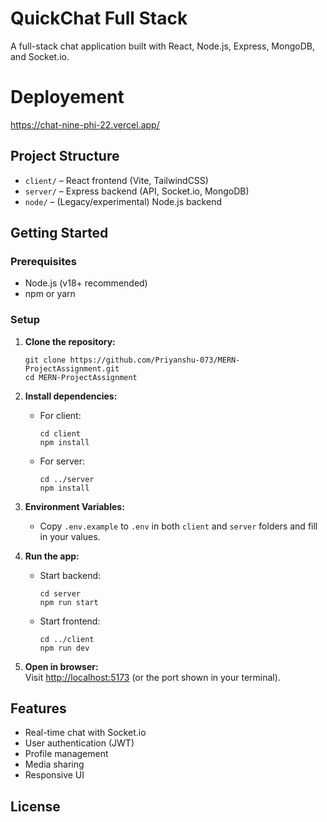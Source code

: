 # QuickChat Full Stack

A full-stack chat application built with React, Node.js, Express, MongoDB, and Socket.io.

# Deployement
https://chat-nine-phi-22.vercel.app/
## Project Structure

- `client/` – React frontend (Vite, TailwindCSS)
- `server/` – Express backend (API, Socket.io, MongoDB)
- `node/` – (Legacy/experimental) Node.js backend

## Getting Started

### Prerequisites

- Node.js (v18+ recommended)
- npm or yarn

### Setup

1. **Clone the repository:**
   ```
   git clone https://github.com/Priyanshu-073/MERN-ProjectAssignment.git
   cd MERN-ProjectAssignment
   ```

2. **Install dependencies:**
   - For client:
     ```
     cd client
     npm install
     ```
   - For server:
     ```
     cd ../server
     npm install
     ```

3. **Environment Variables:**
   - Copy `.env.example` to `.env` in both `client` and `server` folders and fill in your values.

4. **Run the app:**
   - Start backend:
     ```
     cd server
     npm run start
     ```
   - Start frontend:
     ```
     cd ../client
     npm run dev
     ```

5. **Open in browser:**  
   Visit [http://localhost:5173](http://localhost:5173) (or the port shown in your terminal).

## Features

- Real-time chat with Socket.io
- User authentication (JWT)
- Profile management
- Media sharing
- Responsive UI

## License

